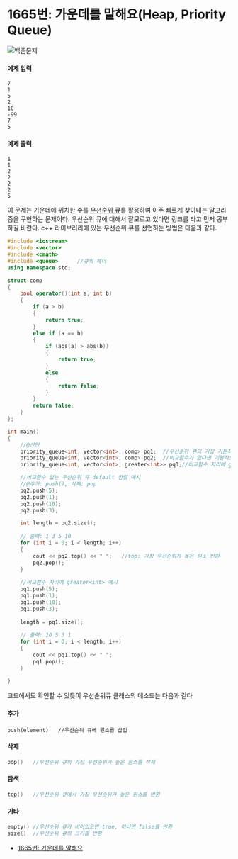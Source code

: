 # 1665번: 가운데를 말해요(Heap, Priority Queue)
![백준문제](https://user-images.githubusercontent.com/119858743/212958054-9969a487-bcf8-46c7-b670-f8e7b3c20052.PNG)

#### 예제 입력
```
7
1
5
2
10
-99
7
5
```

#### 예제 출력
```
1
1
2
2
2
2
5
```

이 문제는 가운데에 위치한 수를 [우선순위 큐]()를 활용하여 아주 빠르게 찾아내는 알고리즘을 구현하는 문제이다. 우선순위 큐에 대해서 잘모르고 있다면 링크를 타고 먼저 공부하길 바란다. c++ 라이브러리에 있는 우선순위 큐를 선언하는 방법은 다음과 같다.
```cpp
#include <iostream>
#include <vector>
#include <cmath>
#include <queue>      //큐의 헤더
using namespace std;

struct comp
{
    bool operator()(int a, int b)
    {
        if (a > b)
        {
            return true;
        }
        else if (a == b)
        {
            if (abs(a) > abs(b))
            {
                return true;
            }
            else
            {
                return false;
            }
        }
        return false;
    }
};

int main() 
{
    //@선언
    priority_queue<int, vector<int>, comp> pq1;  //우선순위 큐의 가장 기본적인 선언방식 priority_queue<자료형, 컨테이너, 비교함수> 변수명
    priority_queue<int, vector<int>, comp> pq2;  //비교함수가 없다면 기본적으로 오름차순으로 정렬
    priority_queue<int, vector<int>, greater<int>> pq3;//비교함수 자리에 greater<int>입력하면 내림차순으로 정렬

    //비교함수 없는 우선순위 큐 default 정렬 예시
    //@추가: push(), 삭제: pop
    pq2.push(5);
    pq2.push(1);
    pq2.push(10);
    pq2.push(3);

    int length = pq2.size();
    
    // 출력: 1 3 5 10
    for (int i = 0; i < length; i++)
    {
        cout << pq2.top() << " ";   //top: 가장 우선순위가 높은 원소 반환
        pq2.pop();
    }
    
    //비교함수 자리에 greater<int> 예시
    pq1.push(5);
    pq1.push(1);
    pq1.push(10);
    pq1.push(3);
    
    length = pq1.size();
    
    // 출력: 10 5 3 1
    for (int i = 0; i < length; i++)
    {
        cout << pq1.top() << " ";
        pq1.pop();
    }
    
}   
```
코드에서도 확인할 수 있듯이 우선순위큐 클래스의 메소드는 다음과 같다
#### 추가
```
push(element)   //우선순위 큐에 원소를 삽입
```
#### 삭제
```cpp
pop()   //우선순위 큐의 가장 우선순위가 높은 원소를 삭제
```
#### 탐색
```cpp
top()   //우선순위 큐에서 가장 우선순위가 높은 원소를 반환
```
#### 기타
```cpp
empty() //우선순위 큐가 비어있으면 true, 아니면 false를 반환
size()  //우선순위 큐의 크기를 반환
```
* [1665번: 가운데를 말해요](https://www.acmicpc.net/problem/1655)

